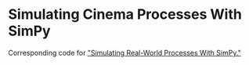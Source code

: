 # Simulating Cinema Processes With SimPy

Corresponding code for ["Simulating Real-World Processes With SimPy."](https://realpython.com/simulation-with-simpy/)
